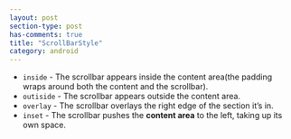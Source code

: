 ```yaml
---
layout: post
section-type: post
has-comments: true
title: "ScrollBarStyle"
category: android
---
```


- `inside` - The scrollbar appears inside the content area(the padding wraps around both the content and the scrollbar).
- `outiside` - The scrollbar appears outside the content area.
- `overlay` - The scrollbar overlays the right edge of the section it’s in.
- `inset` - The scrollbar pushes the **content area** to the left, taking up its own space.